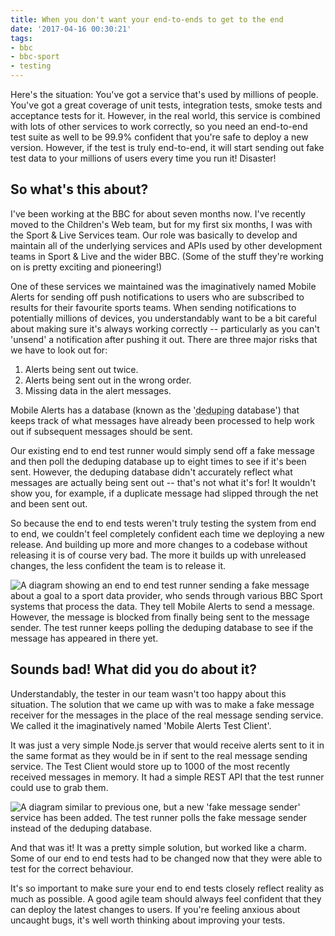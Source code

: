 ```yaml
---
title: When you don't want your end-to-ends to get to the end
date: '2017-04-16 00:30:21'
tags:
- bbc
- bbc-sport
- testing
---
```


Here's the situation: You've got a service that's used by millions of people. You've got a great coverage of unit tests, integration tests, smoke tests and acceptance tests for it. However, in the real world, this service is combined with lots of other services to work correctly, so you need an end-to-end test suite as well to be 99.9% confident that you're safe to deploy a new version. However, if the test is truly end-to-end, it will start sending out fake test data to your millions of users every time you run it! Disaster!

## So what's this about?
I've been working at the BBC for about seven months now. I've recently moved to the Children's Web team, but for my first six months, I was with the Sport & Live Services team. Our role was basically to develop and maintain all of the underlying services and APIs used by other development teams in Sport & Live and the wider BBC. (Some of the stuff they're working on is pretty exciting and pioneering!)

One of these services we maintained was the imaginatively named Mobile Alerts for sending off push notifications to users who are subscribed to results for their favourite sports teams. When sending notifications to potentially millions of devices, you understandably want to be a bit careful about making sure it's always working correctly -- particularly as you can't 'unsend' a notification after pushing it out. There are three major risks that we have to look out for:

1. Alerts being sent out twice.
2. Alerts being sent out in the wrong order.
3. Missing data in the alert messages.

Mobile Alerts has a database (known as the '<abbr title="deduplication">deduping</abbr> database') that keeps track of what messages have already been processed to help work out if subsequent messages should be sent.

Our existing end to end test runner would simply send off a fake message and then poll the deduping database up to eight times to see if it's been sent. However, the deduping database didn't accurately reflect what messages are actually being sent out -- that's not what it's for! It wouldn't show you, for example, if a duplicate message had slipped through the net and been sent out.

So because the end to end tests weren't truly testing the system from end to end, we couldn't feel completely confident each time we deploying a new release. And building up more and more changes to a codebase without releasing it is of course very bad. The more it builds up with unreleased changes, the less confident the team is to release it.

![A diagram showing an end to end test runner sending a fake message about a goal to a sport data provider, who sends through various BBC Sport systems that process the data. They tell Mobile Alerts to send a message. However, the message is blocked from finally being sent to the message sender. The test runner keeps polling the deduping database to see if the message has appeared in there yet.](/images/2017-04-16-mobile-alerts-1.png)

## Sounds bad! What did you do about it?
Understandably, the tester in our team wasn't too happy about this situation. The solution that we came up with was to make a fake message receiver for the messages in the place of the real message sending service. We called it the imaginatively named 'Mobile Alerts Test Client'.

It was just a very simple Node.js server that would receive alerts sent to it in the same format as they would be in if sent to the real message sending service. The Test Client would store up to 1000 of the most recently received messages in memory. It had a simple REST API that the test runner could use to grab them.

![A diagram similar to previous one, but a new 'fake message sender' service has been added. The test runner polls the fake message sender instead of the deduping database.](/images/2017-04-16-mobile-alerts-test-client.png)

And that was it! It was a pretty simple solution, but worked like a charm. Some of our end to end tests had to be changed now that they were able to test for the correct behaviour.

It's so important to make sure your end to end tests closely reflect reality as much as possible. A good agile team should always feel confident that they can deploy the latest changes to users. If you're feeling anxious about uncaught bugs, it's well worth thinking about improving your tests.
